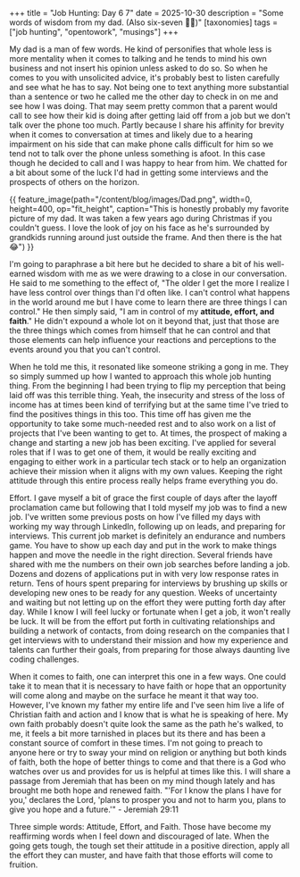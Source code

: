 +++
title = "Job Hunting: Day 6 7"
date = 2025-10-30
description = "Some words of wisdom from my dad.  (Also six-seven 🤷‍♂️)"
[taxonomies]
tags = ["job hunting", "opentowork", "musings"]
+++

My dad is a man of few words. He kind of personifies that whole less is more mentality when it comes to talking and he tends to mind his own business and not insert his opinion unless asked to do so.  So when he comes to you with unsolicited advice, it's probably best to listen carefully and see what he has to say.  Not being one to text anything more substantial than a sentence or two he called me the other day to check in on me and see how I was doing.  That may seem pretty common that a parent would call to see how their kid is doing after getting laid off from a job but we don't talk over the phone too much.  Partly because I share his affinity for brevity when it comes to conversation at times and likely due to a hearing impairment on his side that can make phone calls difficult for him so we tend not to talk over the phone unless something is afoot.  In this case though he decided to call and I was happy to hear from him.  We chatted for a bit about some of the luck I'd had in getting some interviews and the prospects of others on the horizon. 

{{ feature_image(path="/content/blog/images/Dad.png", width=0, height=400, op="fit_height", caption="This is honestly probably my favorite picture of my dad.  It was taken a few years ago during Christmas if you couldn't guess.  I love the look of joy on his face as he's surrounded by grandkids running around just outside the frame. And then there is the hat 😂") }}

I'm going to paraphrase a bit here but he decided to share a bit of his well-earned wisdom with me as we were drawing to a close in our conversation.  He said to me something to the effect of, "The older I get the more I realize I have less control over things than I'd often like.  I can't control what happens in the world around me but I have come to learn there are three things I can control."  He then simply said, "I am in control of my **attitude, effort, and faith**."  He didn't expound a whole lot on it beyond that, just that those are the three things which comes from himself that he can control and that those elements can help influence your reactions and perceptions to the events around you that you can't control.

When he told me this, it resonated like someone striking a gong in me.  They so simply summed up how I wanted to approach this whole job hunting thing.  From the beginning I had been trying to flip my perception that being laid off was this terrible thing.  Yeah, the insecurity and stress of the loss of income has at times been kind of terrifying but at the same time I've tried to find the positives things in this too.  This time off has given me the opportunity to take some much-needed rest and to also work on a list of projects that I've been wanting to get to.  At times, the prospect of making a change and starting a new job has been exciting.  I've applied for several roles that if I was to get one of them, it would be really exciting and engaging to either work in a particular tech stack or to help an organization achieve their mission when it aligns with my own values.  Keeping the right attitude through this entire process really helps frame everything you do.  

Effort. I gave myself a bit of grace the first couple of days after the layoff proclamation came but following that I told myself my job was to find a new job.  I've written some previous posts on how I've filled my days with working my way through LinkedIn, following up on leads, and preparing for interviews.  This current job market is definitely an endurance and numbers game.  You have to show up each day and put in the work to make things happen and move the needle in the right direction.  Several friends have shared with me the numbers on their own job searches before landing a job.  Dozens and dozens of applications put in with very low response rates in return.  Tens of hours spent preparing for interviews by brushing up skills or developing new ones to be ready for any question.  Weeks of uncertainty and waiting but not letting up on the effort they were putting forth day after day.  While I know I will feel lucky or fortunate when I get a job, it won't really be luck.  It will be from the effort put forth in cultivating relationships and building a network of contacts, from doing research on the companies that I get interviews with to understand their mission and how my experience and talents can further their goals, from preparing for those always daunting live coding challenges.

When it comes to faith, one can interpret this one in a few ways.  One could take it to mean that it is necessary to have faith or hope that an opportunity will come along and maybe on the surface he meant it that way too.  However, I've known my father my entire life and I've seen him live a life of Christian faith and action and I know that is what he is speaking of here.  My own faith probably doesn't quite look the same as the path he's walked, to me, it feels a bit more tarnished in places but its there and has been a constant source of comfort in these times.  I'm not going to preach to anyone here or try to sway your mind on religion or anything but both kinds of faith, both the hope of better things to come and that there is a God who watches over us and provides for us is helpful at times like this.  I will share a passage from Jeremiah that has been on my mind though lately and has brought me both hope and renewed faith.  "'For I know the plans I have for you,' declares the Lord, 'plans to prosper you and not to harm you, plans to give you hope and a future.'" - Jeremiah 29:11

Three simple words: Attitude, Effort, and Faith.  Those have become my reaffirming words when I feel down and discouraged of late.  When the going gets tough, the tough set their attitude in a positive direction, apply all the effort they can muster, and have faith that those efforts will come to fruition.